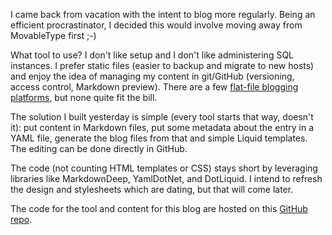 I came back from vacation with the intent to blog more regularly. Being an efficient procrastinator, I decided this would involve moving away from MovableType first ;-)

What tool to use? I don't like setup and I don't like administering SQL instances. I prefer static files (easier to backup and migrate to new hosts) and enjoy the idea of managing my content in git/GitHub (versioning, access control, Markdown preview). There are a few [flat-file blogging platforms](http://www.freshtechtips.com/2014/01/flat-file-blogging-software.html), but none quite fit the bill.

The solution I built yesterday is simple (every tool starts that way, doesn't it): put content in Markdown files, put some metadata about the entry in a YAML file, generate the blog files from that and simple Liquid templates. The editing can be done directly in GitHub.

The code (not counting HTML templates or CSS) stays short by leveraging libraries like MarkdownDeep, YamlDotNet, and DotLiquid. I intend to refresh the design and stylesheets which are dating, but that will come later.

The code for the tool and content for this blog are hosted on this [GitHub repo](https://github.com/dumky/blog).
